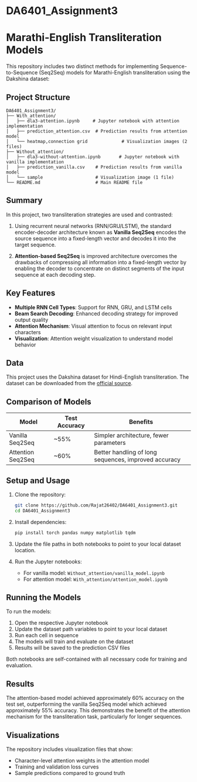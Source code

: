 # DA6401_Assignment3

# Marathi-English Transliteration Models

This repository includes two distinct methods for implementing Sequence-to-Sequence (Seq2Seq) models for Marathi-English transliteration using the Dakshina dataset:

## Project Structure

```
DA6401_Assignment3/
├── With_attention/
│   ├── dla3-attention.ipynb     # Jupyter notebook with attention implementation
│   ├── prediction_attention.csv  # Prediction results from attention model
│   └── heatmap,connection grid             # Visualization images (2 files)
├── Without_attention/
│   ├── dla3-without-attention.ipynb       # Jupyter notebook with vanilla implementation
│   ├── prediction_vanilla.csv    # Prediction results from vanilla model
│   └── sample                    # Visualization image (1 file)
└── README.md                     # Main README file
```

## Summary

 In this project, two transliteration strategies are used and contrasted:

 1. Using recurrent neural networks (RNN/GRU/LSTM), the standard encoder-decoder architecture known as **Vanilla Seq2Seq** encodes the source sequence into a fixed-length vector and decodes it into the target sequence.

 2. **Attention-based Seq2Seq** is improved architecture overcomes the drawbacks of compressing all information into a fixed-length vector by enabling the decoder to concentrate on distinct segments of the input sequence at each decoding step.


## Key Features

- **Multiple RNN Cell Types**: Support for RNN, GRU, and LSTM cells
- **Beam Search Decoding**: Enhanced decoding strategy for improved output quality
- **Attention Mechanism**: Visual attention to focus on relevant input characters
- **Visualization**: Attention weight visualization to understand model behavior

## Data

This project uses the Dakshina dataset for Hindi-English transliteration. The dataset can be downloaded from the [official source](https://github.com/google-research-datasets/dakshina).

## Comparison of Models

| Model | Test Accuracy | Benefits |
|-------|---------------|----------|
| Vanilla Seq2Seq | ~55% | Simpler architecture, fewer parameters |
| Attention Seq2Seq | ~60% | Better handling of long sequences, improved accuracy |

## Setup and Usage

1. Clone the repository:
   ```bash
   git clone https://github.com/Rajat26402/DA6401_Assignment3.git
   cd DA6401_Assignment3
   ```

2. Install dependencies:
   ```bash
   pip install torch pandas numpy matplotlib tqdm
   ```

3. Update the file paths in both notebooks to point to your local dataset location.

4. Run the Jupyter notebooks:
   - For vanilla model: `Without_attention/vanilla_model.ipynb`
   - For attention model: `With_attention/attention_model.ipynb`

## Running the Models

To run the models:

1. Open the respective Jupyter notebook
2. Update the dataset path variables to point to your local dataset
3. Run each cell in sequence
4. The models will train and evaluate on the dataset
5. Results will be saved to the prediction CSV files

Both notebooks are self-contained with all necessary code for training and evaluation.

## Results

The attention-based model achieved approximately 60% accuracy on the test set, outperforming the vanilla Seq2Seq model which achieved approximately 55% accuracy. This demonstrates the benefit of the attention mechanism for the transliteration task, particularly for longer sequences.

## Visualizations

The repository includes visualization files that show:
- Character-level attention weights in the attention model
- Training and validation loss curves
- Sample predictions compared to ground truth
